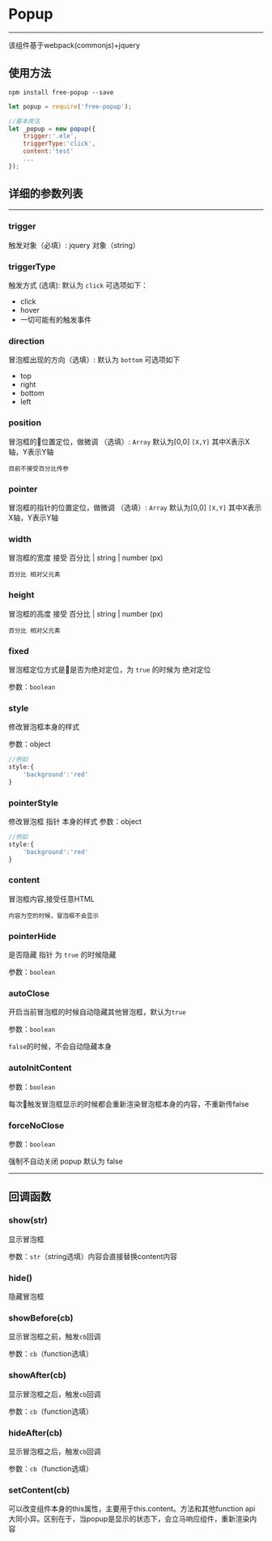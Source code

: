 # Popup
---------
该组件基于webpack(commonjs)+jquery


## 使用方法

`npm install free-popup --save`

```js
let popup = require('free-popup');

//基本用法
let _popup = new popup({
    trigger:'.ele',
    triggerType:'click',
    content:'test'
    ...
});
```

## 详细的参数列表
--------
### trigger 
触发对象（必填）: jquery 对象（string）

### triggerType
触发方式 (选填): 默认为 `click` 可选项如下：
- click
- hover
- 一切可能有的触发事件

### direction
冒泡框出现的方向（选填）: 默认为 `bottom` 可选项如下
- top
- right
- bottom 
- left

### position
冒泡框的位置定位，做微调 （选填）: `Array` 默认为[0,0]
`[X,Y]` 其中X表示X轴，Y表示Y轴

`目前不接受百分比传参`

### pointer
冒泡框的指针的位置定位，做微调 （选填）: `Array` 默认为[0,0]
`[X,Y]` 其中X表示X轴，Y表示Y轴

### width
冒泡框的宽度 接受 百分比 | string | number (px)

`百分比 相对父元素`

### height
冒泡框的高度 接受 百分比 | string | number (px)

`百分比 相对父元素`


### fixed
冒泡框定位方式是是否为绝对定位，为 `true` 的时候为 绝对定位

参数：`boolean` 

### style
修改冒泡框本身的样式

参数：object
```js
//例如
style:{
    'background':'red'
}
```

### pointerStyle
修改冒泡框 指针 本身的样式
参数：object
```js
//例如
style:{
    'background':'red'
}
```

### content
冒泡框内容,接受任意HTML

`内容为空的时候，冒泡框不会显示`

### pointerHide
是否隐藏 指针 为 `true` 的时候隐藏

参数：`boolean` 

### autoClose
开启当前冒泡框的时候自动隐藏其他冒泡框，默认为`true`

参数：`boolean` 

`false`的时候，不会自动隐藏本身

### autoInitContent

参数：`boolean` 

每次触发冒泡框显示的时候都会重新渲染冒泡框本身的内容，不重新传false

### forceNoClose

参数：`boolean`

强制不自动关闭 popup 默认为 false

---------

## 回调函数

### show(str)
显示冒泡框

参数：`str`（string选填）内容会直接替换content内容

### hide()
隐藏冒泡框

### showBefore(cb)

显示冒泡框之前，触发`cb`回调

参数：`cb`（function选填）

### showAfter(cb)

显示冒泡框之后，触发`cb`回调

参数：`cb`（function选填）

### hideAfter(cb)

显示冒泡框之后，触发`cb`回调

参数：`cb`（function选填）

### setContent(cb)

可以改变组件本身的this属性，主要用于this.content。方法和其他function api 大同小异。区别在于，当popup是显示的状态下，会立马响应组件，重新渲染内容


